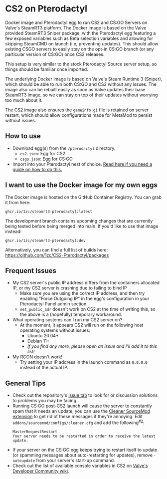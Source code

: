 # CS2 on Pterodactyl

Docker image and Pterodactyl egg to run CS2 and CS:GO Servers on Valve's SteamRT3 platform. The Docker image is based on the Valve provided SteamRT3 Sniper package, with the Pterodactyl egg featuring a few exposed variables such as Beta selection variables and allowing for skipping SteamCMD on launch (i.e, preventing updates). This should allow existing CSGO servers to easily stay on the opt-in CS:GO branch (or any particular version of CS:GO) once CS2 releases.

This setup is very similar to the stock Pterodactyl Source server setup, so things should be familiar once imported.

The underlying Docker image is based on Valve's Steam Runtime 3 (Sniper), which should be able to run both CS:GO and CS2 without any issues. The image also can be rebuilt easily as soon as Valve updates their base SteamRT3 image, so we can stay on top of their updates without worrying too much about it. 

The CS2 image also ensures the `gameinfo.gi` file is retained on server restart, which should allow configurations made for MetaMod to persist without issues.

## How to use

- Download egg(s) from the `/pterodactyl` directory.
  - `cs2.json`: Egg for CS2
  - `csgo.json`: Egg for CS:GO
- Import into your Pterodactyl nest of choice. [Read here if you need a guide on how to do this.](https://github.com/parkervcp/eggs#how-to-import-an-egg)

## I want to use the Docker image for my own eggs

The Docker image is hosted on the GitHub Container Registry. You can grab it from here: 
```
ghcr.io/1zc/steamrt3-pterodactyl:latest
```

The development branch contains upcoming changes that are currently being tested before being merged into main. If you'd like to use that image instead:
```
ghcr.io/1zc/steamrt3-pterodactyl:dev
```

Alternatively, you can find a full list of builds here: https://github.com/1zc/CS2-Pterodactyl/packages

## Frequent Issues

- My CS2 server's public IP address differs from the containers allocated IP, or my CS2 server is crashing due to failing to bind IP
  - Make sure you are using the correct IP address, and then try enabling "Force Outgoing IP" in the egg's configuration in your Pterodactyl Panel admin section.
  - `net_public_adr` doesn't work on CS2 at the time of writing this, so the above is a (hopefully) temporary workaround.
- What operating systems can I run my CS2 server on?
  - At the moment, it appears CS2 will run on the following host operating systems without issues:
    - Ubuntu 20.04+
    - Debian 11+
    - *If you find any more, please open an issue and I'll add it to this list!*
- My RCON doesn't work!
  - Try setting your IP address in the launch command as `0.0.0.0` instead of the actual IP. 

## General Tips

- Check out the repository's [issue tab](https://github.com/1zc/CS2-Pterodactyl/issues) to look for or discussion solutions to problems you may be facing. 
- Running CS:GO post-CS2 launch will cause the server to constantly spam that it needs an update, you can use the [Cleaner SourceMod extension](https://github.com/accelerator74/Cleaner/tree/master) to get rid of these messages if they're annoying. Edit `addons/sourcemod/configs/cleaner.cfg` and add the following<sup>[#2](https://github.com/1zc/CS2-Pterodactyl/issues/2)</sup>:
  ```
  MasterRequestRestart
  Your server needs to be restarted in order to receive the latest update.
  ```
- If your server on the CS:GO egg keeps trying to restart itself to update (or spamming messages about auto-restarting for updates), remove `-autoupdate` from your server's start-up command.
- Check out the list of available console variables in CS2 on [Valve's Developer Community wiki](https://developer.valvesoftware.com/wiki/List_of_Counter-Strike_2_console_commands_and_variables).

